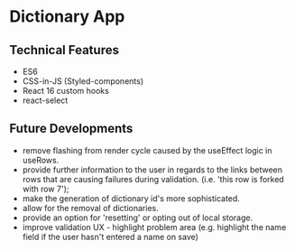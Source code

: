 # Dictionary App

## Technical Features

- ES6
- CSS-in-JS (Styled-components)
- React 16 custom hooks
- react-select

## Future Developments

- remove flashing from render cycle caused by the useEffect logic in useRows.
- provide further information to the user in regards to the links between rows that are causing failures during validation. (i.e. 'this row is forked with row 7');
- make the generation of dictionary id's more sophisticated.
- allow for the removal of dictionaries.
- provide an option for 'resetting' or opting out of local storage.
- improve validation UX - highlight problem area (e.g. highlight the name field if the user hasn't entered a name on save)
